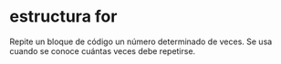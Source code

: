 # estructura for
Repite un bloque de código un número determinado de veces. Se usa cuando se conoce cuántas veces debe repetirse.